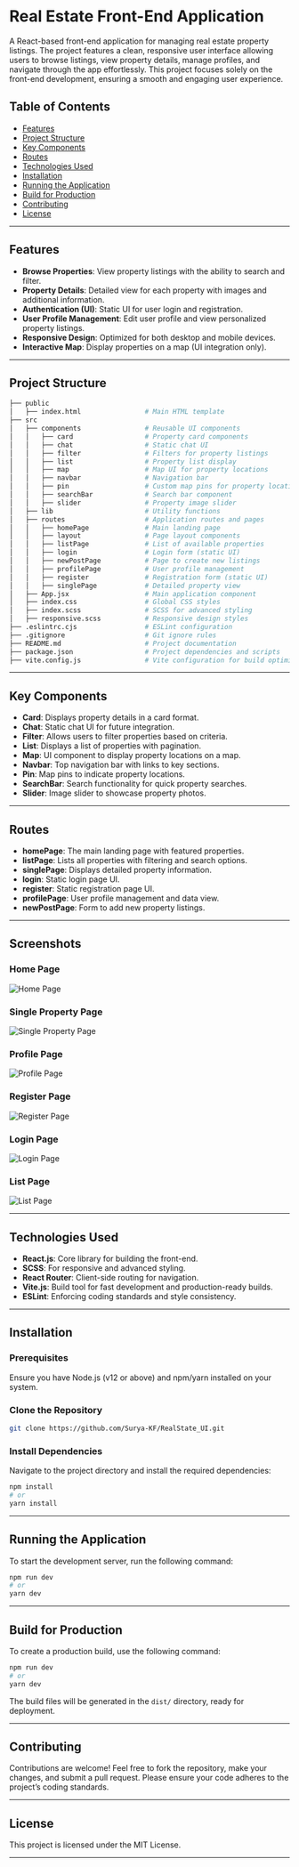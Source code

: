 
# Real Estate Front-End Application

A React-based front-end application for managing real estate property listings. The project features a clean, responsive user interface allowing users to browse listings, view property details, manage profiles, and navigate through the app effortlessly. This project focuses solely on the front-end development, ensuring a smooth and engaging user experience.

## Table of Contents

- [Features](#features)
- [Project Structure](#project-structure)
- [Key Components](#key-components)
- [Routes](#routes)
- [Technologies Used](#technologies-used)
- [Installation](#installation)
- [Running the Application](#running-the-application)
- [Build for Production](#build-for-production)
- [Contributing](#contributing)
- [License](#license)

---

## Features

- **Browse Properties**: View property listings with the ability to search and filter.
- **Property Details**: Detailed view for each property with images and additional information.
- **Authentication (UI)**: Static UI for user login and registration.
- **User Profile Management**: Edit user profile and view personalized property listings.
- **Responsive Design**: Optimized for both desktop and mobile devices.
- **Interactive Map**: Display properties on a map (UI integration only).

---

## Project Structure

```bash
├── public
│   ├── index.html                # Main HTML template
├── src
│   ├── components                # Reusable UI components
│   │   ├── card                  # Property card components
│   │   ├── chat                  # Static chat UI
│   │   ├── filter                # Filters for property listings
│   │   ├── list                  # Property list display
│   │   ├── map                   # Map UI for property locations
│   │   ├── navbar                # Navigation bar
│   │   ├── pin                   # Custom map pins for property locations
│   │   ├── searchBar             # Search bar component
│   │   ├── slider                # Property image slider
│   ├── lib                       # Utility functions
│   ├── routes                    # Application routes and pages
│   │   ├── homePage              # Main landing page
│   │   ├── layout                # Page layout components
│   │   ├── listPage              # List of available properties
│   │   ├── login                 # Login form (static UI)
│   │   ├── newPostPage           # Page to create new listings
│   │   ├── profilePage           # User profile management
│   │   ├── register              # Registration form (static UI)
│   │   ├── singlePage            # Detailed property view
│   ├── App.jsx                   # Main application component
│   ├── index.css                 # Global CSS styles
│   ├── index.scss                # SCSS for advanced styling
│   ├── responsive.scss           # Responsive design styles
├── .eslintrc.cjs                 # ESLint configuration
├── .gitignore                    # Git ignore rules
├── README.md                     # Project documentation
├── package.json                  # Project dependencies and scripts
├── vite.config.js                # Vite configuration for build optimization
```

---

## Key Components

- **Card**: Displays property details in a card format.
- **Chat**: Static chat UI for future integration.
- **Filter**: Allows users to filter properties based on criteria.
- **List**: Displays a list of properties with pagination.
- **Map**: UI component to display property locations on a map.
- **Navbar**: Top navigation bar with links to key sections.
- **Pin**: Map pins to indicate property locations.
- **SearchBar**: Search functionality for quick property searches.
- **Slider**: Image slider to showcase property photos.

---

## Routes

- **homePage**: The main landing page with featured properties.
- **listPage**: Lists all properties with filtering and search options.
- **singlePage**: Displays detailed property information.
- **login**: Static login page UI.
- **register**: Static registration page UI.
- **profilePage**: User profile management and data view.
- **newPostPage**: Form to add new property listings.

---

## Screenshots

### Home Page
![Home Page](assets/homepage.png)

### Single Property Page
![Single Property Page](assets/singlepage.png)

### Profile Page
![Profile Page](assets/profilepage.png)

### Register Page
![Register Page](assets/register.png)

### Login Page
![Login Page](assets/loginpage.png)

### List Page
![List Page](assets/ListPage.png)

---

## Technologies Used

- **React.js**: Core library for building the front-end.
- **SCSS**: For responsive and advanced styling.
- **React Router**: Client-side routing for navigation.
- **Vite.js**: Build tool for fast development and production-ready builds.
- **ESLint**: Enforcing coding standards and style consistency.

---

## Installation

### Prerequisites

Ensure you have Node.js (v12 or above) and npm/yarn installed on your system.

### Clone the Repository

```bash
git clone https://github.com/Surya-KF/RealState_UI.git
```

### Install Dependencies

Navigate to the project directory and install the required dependencies:

```bash
npm install
# or
yarn install
```

---

## Running the Application

To start the development server, run the following command:

```bash
npm run dev
# or
yarn dev
```



---

## Build for Production

To create a production build, use the following command:

```bash
npm run dev
# or
yarn dev
```

The build files will be generated in the `dist/` directory, ready for deployment.

---

## Contributing

Contributions are welcome! Feel free to fork the repository, make your changes, and submit a pull request. Please ensure your code adheres to the project’s coding standards.

---

## License

This project is licensed under the MIT License.

---

